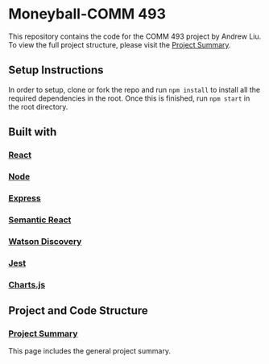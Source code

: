 # Moneyball-COMM 493

This repository contains the code for the COMM 493 project by Andrew Liu. To view the full project structure, please visit the [Project Summary](https://github.com/andrewliu96/money_ball/blob/master/PROJECTSTRUCTURE.md).

## Setup Instructions

In order to setup, clone or fork the repo and run `npm install` to install all the required dependencies in the root. Once this is finished, run `npm start` in the root directory.

## Built with

### [React](https://reactjs.org/)

### [Node](https://nodejs.org/en/)

### [Express](https://github.com/RyanFitzgerald/SEGCapstone/wiki/Project)

### [Semantic React](https://react.semantic-ui.com/introduction)

### [Watson Discovery](https://www.ibm.com/watson/services/discovery/)

### [Jest](https://facebook.github.io/jest/)

### [Charts.js](https://www.chartjs.org/)

## Project and Code Structure

### [Project Summary](https://github.com/andrewliu96/money_ball/blob/master/PROJECTSTRUCTURE.md)

This page includes the general project summary.

